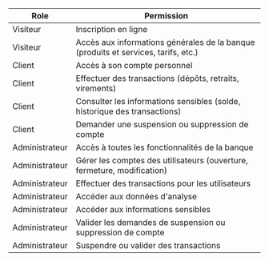 
| Role           | Permission                                                                         |
| -------------- | ---------------------------------------------------------------------------------- |
| Visiteur       | Inscription en ligne                                                               |
| Visiteur       | Accès aux informations générales de la banque (produits et services, tarifs, etc.) |
| Client         | Accès à son compte personnel                                                       |
| Client         | Effectuer des transactions (dépôts, retraits, virements)                           |
| Client         | Consulter les informations sensibles (solde, historique des transactions)          |
| Client         | Demander une suspension ou suppression de compte                                   |
| Administrateur | Accès à toutes les fonctionnalités de la banque                                    |
| Administrateur | Gérer les comptes des utilisateurs (ouverture, fermeture, modification)            |
| Administrateur | Effectuer des transactions pour les utilisateurs                                   |
| Administrateur | Accéder aux données d'analyse                                                      |
| Administrateur | Accéder aux informations sensibles                                                 |
| Administrateur | Valider les demandes de suspension ou suppression de compte                        |
| Administrateur | Suspendre ou valider des transactions                                              |
